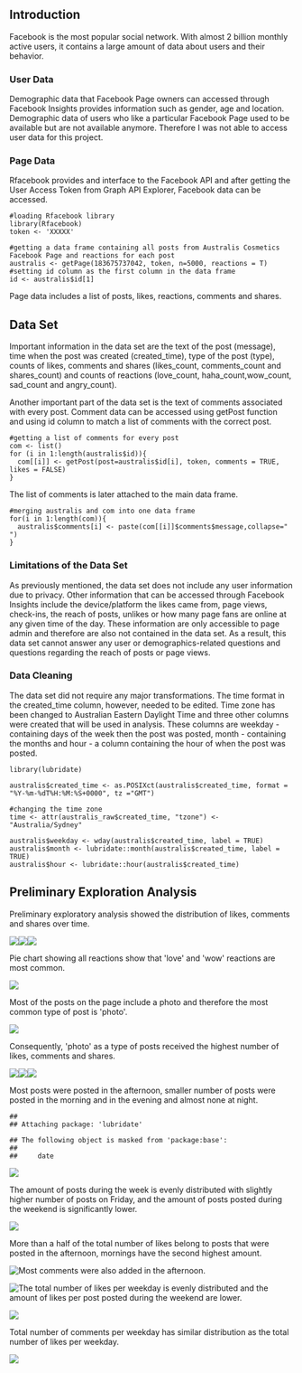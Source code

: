 Introduction
------------

Facebook is the most popular social network. With almost 2 billion monthly active users, it contains a large amount of data about users and their behavior.

### User Data

Demographic data that Facebook Page owners can accessed through Facebook Insights provides information such as gender, age and location. Demographic data of users who like a particular Facebook Page used to be available but are not available anymore. Therefore I was not able to access user data for this project.

### Page Data

Rfacebook provides and interface to the Facebook API and after getting the User Access Token from Graph API Explorer, Facebook data can be accessed.

    #loading Rfacebook library
    library(Rfacebook)
    token <- 'XXXXX'

    #getting a data frame containing all posts from Australis Cosmetics Facebook Page and reactions for each post
    australis <- getPage(183675737042, token, n=5000, reactions = T)
    #setting id column as the first column in the data frame
    id <- australis$id[1]

Page data includes a list of posts, likes, reactions, comments and shares.

Data Set
--------

Important information in the data set are the text of the post (message), time when the post was created (created\_time), type of the post (type), counts of likes, comments and shares (likes\_count, comments\_count and shares\_count) and counts of reactions (love\_count, haha\_count,wow\_count, sad\_count and angry\_count).

Another important part of the data set is the text of comments associated with every post. Comment data can be accessed using getPost function and using id column to match a list of comments with the correct post.

    #getting a list of comments for every post
    com <- list()
    for (i in 1:length(australis$id)){
      com[[i]] <- getPost(post=australis$id[i], token, comments = TRUE, likes = FALSE)
    }

The list of comments is later attached to the main data frame.

    #merging australis and com into one data frame
    for(i in 1:length(com)){
      australis$comments[i] <- paste(com[[i]]$comments$message,collapse=" ")
    }

### Limitations of the Data Set

As previously mentioned, the data set does not include any user information due to privacy. Other information that can be accessed through Facebook Insights include the device/platform the likes came from, page views, check-ins, the reach of posts, unlikes or how many page fans are online at any given time of the day. These information are only accessible to page admin and therefore are also not contained in the data set. As a result, this data set cannot answer any user or demographics-related questions and questions regarding the reach of posts or page views.

### Data Cleaning

The data set did not require any major transformations. The time format in the created\_time column, however, needed to be edited. Time zone has been changed to Australian Eastern Daylight Time and three other columns were created that will be used in analysis. These columns are weekday - containing days of the week then the post was posted, month - containing the months and hour - a column containing the hour of when the post was posted.

    library(lubridate)

    australis$created_time <- as.POSIXct(australis$created_time, format = "%Y-%m-%dT%H:%M:%S+0000", tz ="GMT")

    #changing the time zone 
    time <- attr(australis_raw$created_time, "tzone") <- "Australia/Sydney"

    australis$weekday <- wday(australis$created_time, label = TRUE)
    australis$month <- lubridate::month(australis$created_time, label = TRUE)
    australis$hour <- lubridate::hour(australis$created_time)

Preliminary Exploration Analysis
--------------------------------

Preliminary exploratory analysis showed the distribution of likes, comments and shares over time.

![](Capstone_project_milestone_report_files/figure-markdown_github/unnamed-chunk-1-1.png)![](Capstone_project_milestone_report_files/figure-markdown_github/unnamed-chunk-1-2.png)![](Capstone_project_milestone_report_files/figure-markdown_github/unnamed-chunk-1-3.png)

Pie chart showing all reactions show that 'love' and 'wow' reactions are most common.

![](Capstone_project_milestone_report_files/figure-markdown_github/unnamed-chunk-2-1.png)

Most of the posts on the page include a photo and therefore the most common type of post is 'photo'.

![](Capstone_project_milestone_report_files/figure-markdown_github/unnamed-chunk-3-1.png)

Consequently, 'photo' as a type of posts received the highest number of likes, comments and shares.

![](Capstone_project_milestone_report_files/figure-markdown_github/unnamed-chunk-4-1.png)![](Capstone_project_milestone_report_files/figure-markdown_github/unnamed-chunk-4-2.png)![](Capstone_project_milestone_report_files/figure-markdown_github/unnamed-chunk-4-3.png)

Most posts were posted in the afternoon, smaller number of posts were posted in the morning and in the evening and almost none at night.

    ## 
    ## Attaching package: 'lubridate'

    ## The following object is masked from 'package:base':
    ## 
    ##     date

![](Capstone_project_milestone_report_files/figure-markdown_github/unnamed-chunk-5-1.png)

The amount of posts during the week is evenly distributed with slightly higher number of posts on Friday, and the amount of posts posted during the weekend is significantly lower.

![](Capstone_project_milestone_report_files/figure-markdown_github/unnamed-chunk-6-1.png)

More than a half of the total number of likes belong to posts that were posted in the afternoon, mornings have the second highest amount.

<img src="Capstone_project_milestone_report_files/figure-markdown_github/unnamed-chunk-7-1.png" style="float:left" />

Most comments were also added in the afternoon.

<img src="Capstone_project_milestone_report_files/figure-markdown_github/unnamed-chunk-8-1.png" style="float:left" />

The total number of likes per weekday is evenly distributed and the amount of likes per post posted during the weekend are lower.

![](Capstone_project_milestone_report_files/figure-markdown_github/unnamed-chunk-9-1.png)

Total number of comments per weekday has similar distribution as the total number of likes per weekday.

![](Capstone_project_milestone_report_files/figure-markdown_github/unnamed-chunk-10-1.png)
